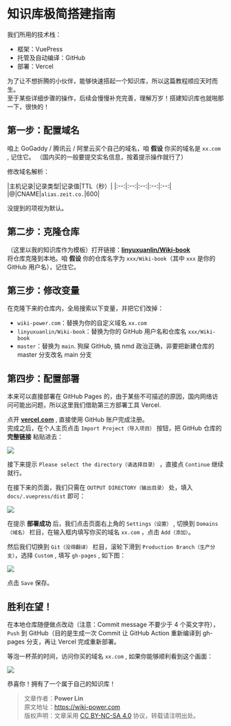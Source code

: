 # 知识库极简搭建指南

我们所用的技术栈：
- 框架：VuePress
- 托管及自动编译：GitHub
- 部署：Vercel

为了让不想折腾的小伙伴，能够快速搭起一个知识库，所以这篇教程顺应天时而生。  
至于某些详细步骤的操作，后续会慢慢补充完善，理解万岁！搭建知识库也就啪那一下，很快的！

## 第一步：配置域名

咱上 GoGaddy / 腾讯云 / 阿里云买个自己的域名，咱 **假设** 你买的域名是 `xx.com` , 记住它。
（国内买的一般要提交实名信息，按着提示操作就行了）  

修改域名解析：

|主机记录|记录类型|记录值|TTL（秒）|
|:--:|:--:|:--:|:--:|:--:|
|@|CNAME|`alias.zeit.co.`|600|

没提到的项视为默认。

## 第二步：克隆仓库

（这里以我的知识库作为模板）打开链接：[**linyuxuanlin/Wiki-book**](https://github.com/linyuxuanlin/Wiki-book)  
将仓库克隆到本地。咱 **假设** 你的仓库名字为 `xxx/Wiki-book`（其中 `xxx` 是你的 GitHub 用户名），记住它。

## 第三步：修改变量

在克隆下来的仓库内，全局搜索以下变量，并把它们改掉：

- `wiki-power.com`：替换为你的自定义域名 `xx.com`
- `linyuxuanlin/Wiki-book`：替换为你的 GitHub 用户名和仓库名 `xxx/Wiki-book`
- `master`：替换为 `main`. 狗屎 GitHub, 搞 nmd 政治正确，非要把新建仓库的 master 分支改名 main 分支

## 第四步：配置部署

本来可以直接部署在 GitHub Pages 的，由于某些不可描述的原因，国内网络访问可能出问题，所以这里我们借助第三方部署工具 Vercel.

点开 [**vercel.com**](https://vercel.com/) , 直接使用 GitHub 账户完成注册。  
完成之后，在个人主页点击 `Import Project（导入项目）` 按钮，把 GitHub 仓库的 **完整链接** 粘贴进去：

![](https://wiki-media-1253965369.cos.ap-guangzhou.myqcloud.com/img/20201122232933.jpg)

接下来提示 `Please select the directory（请选择目录）` ，直接点 `Continue` 继续就行。

在接下来的页面，我们只需在 `OUTPUT DIRECTORY（输出目录）` 处，填入 `docs/.vuepress/dist` 即可：

![](https://wiki-media-1253965369.cos.ap-guangzhou.myqcloud.com/img/20201122231458.jpg)

在提示 **部署成功** 后，我们点击页面右上角的 `Settings（设置）` , 切换到 `Domains（域名）` 栏目，在输入框内填写你买的域名 `xx.com` ，点击 `Add（添加）`。

然后我们切换到 `Git（没得翻译）` 栏目，滚轮下滑到 `Production Branch（生产分支）`，选择 `Custom` , 填写 `gh-pages` , 如下图：

![](https://wiki-media-1253965369.cos.ap-guangzhou.myqcloud.com/img/20201122232843.jpg)

点击 `Save` 保存。

## 胜利在望！

在本地仓库随便做点改动（注意：Commit message 不要少于 4 个英文字符），`Push` 到 GitHub（目的是生成一次 Commit 让 GitHub Action 重新编译到 gh-pages 分支，再让 Vercel 完成重新部署。

等泡一杯茶的时间，访问你买的域名 `xx.com` , 如果你能够顺利看到这个画面：

![](https://wiki-media-1253965369.cos.ap-guangzhou.myqcloud.com/img/20201122233838.jpg)

恭喜你！拥有了一个属于自己的知识库！

> 文章作者：**Power Lin**  
> 原文地址：<https://wiki-power.com>  
> 版权声明：文章采用 [CC BY-NC-SA 4.0](https://creativecommons.org/licenses/by/4.0/deed.zh) 协议，转载请注明出处。